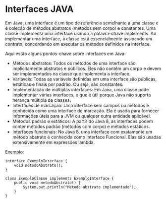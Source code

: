 # Interfaces JAVA

Em Java, uma interface é um tipo de referência semelhante a uma classe e é coleção de métodos abstratos (métodos sem corpo) e constantes. Uma classe implementa uma interface usando a palavra-chave implements. Ao implementar uma interface, a classe está essencialmente assinando um contrato, concordando em executar os métodos definidos na interface.

Aqui estão alguns pontos-chave sobre interfaces em Java:

* Métodos abstratos: Todos os métodos de uma interface são implicitamente abstratos e públicos. Eles não contêm um corpo e devem ser implementados na classe que implementa a interface.
* Variáveis: Todas as variáveis definidas em uma interface são públicas, estáticas e finais por padrão. Ou seja, são constantes.
* Implementação de múltiplas interfaces: Em Java, uma classe pode implementar várias interfaces, o que é útil porque Java não suporta herança múltipla de classes.
* Interfaces de marcação: Uma interface sem campos ou métodos é conhecida como uma interface de marcação. Ela é usada para fornecer informações úteis para a JVM ou qualquer outra entidade aplicável.
* Métodos padrão e estáticos: A partir do Java 8, as interfaces podem conter métodos padrão (métodos com corpo) e métodos estáticos.
* Interfaces funcionais: No Java 8, uma interface com exatamente um método abstrato é conhecida como Interface Funcional. Elas são usadas extensivamente em expressões lambda.

Exemplo:

````
interface ExemploInterface {
    void metodoAbstrato();
}

class ExemploClasse implements ExemploInterface {
    public void metodoAbstrato() {
        System.out.println("Método abstrato implementado");
    }
}


````
